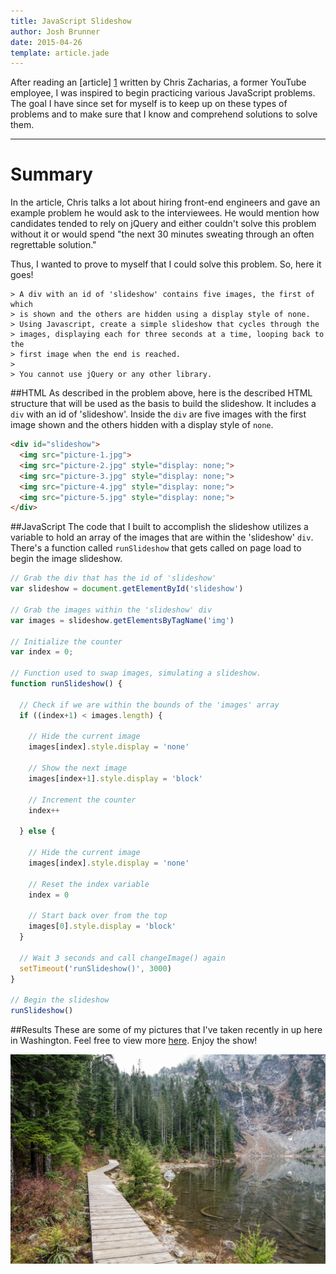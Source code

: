 ```yaml
---
title: JavaScript Slideshow
author: Josh Brunner
date: 2015-04-26
template: article.jade
---
```


After reading an [article] [1] written by Chris Zacharias, a former YouTube employee, I was inspired to begin practicing various JavaScript problems. The goal I have since set for myself is to keep up on these types of problems and to make sure that I know and comprehend solutions to solve them.

[1]: http://www.computedstyle.com/2010/12/hiring-front-end-engineers.html

---

# Summary
In the article, Chris talks a lot about hiring front-end engineers and gave an example problem he would ask to the interviewees. He would mention how candidates tended to rely on jQuery and either couldn't solve this problem without it or would spend "the next 30 minutes sweating through an often regrettable solution."

Thus, I wanted to prove to myself that I could solve this problem. So, here it goes!

    > A div with an id of 'slideshow' contains five images, the first of which
    > is shown and the others are hidden using a display style of none.
    > Using Javascript, create a simple slideshow that cycles through the
    > images, displaying each for three seconds at a time, looping back to the
    > first image when the end is reached.
    >
    > You cannot use jQuery or any other library.

##HTML
As described in the problem above, here is the described HTML structure that will be used as the basis to build the slideshow. It includes a `div` with an id of 'slideshow'. Inside the `div` are five images with the first image shown and the others hidden with a display style of `none`.
```html
<div id="slideshow">
  <img src="picture-1.jpg">
  <img src="picture-2.jpg" style="display: none;">
  <img src="picture-3.jpg" style="display: none;">
  <img src="picture-4.jpg" style="display: none;">
  <img src="picture-5.jpg" style="display: none;">
</div>
```

##JavaScript
The code that I built to accomplish the slideshow utilizes a variable to hold an array of the images that are within the 'slideshow' `div`. There's a function called `runSlideshow` that gets called on page load to begin the image slideshow.
```javascript
// Grab the div that has the id of 'slideshow'
var slideshow = document.getElementById('slideshow')

// Grab the images within the 'slideshow' div
var images = slideshow.getElementsByTagName('img')

// Initialize the counter
var index = 0;

// Function used to swap images, simulating a slideshow.
function runSlideshow() {

  // Check if we are within the bounds of the 'images' array
  if ((index+1) < images.length) {

    // Hide the current image
    images[index].style.display = 'none'

    // Show the next image
    images[index+1].style.display = 'block'

    // Increment the counter
    index++

  } else {

    // Hide the current image
    images[index].style.display = 'none'

    // Reset the index variable
    index = 0

    // Start back over from the top
    images[0].style.display = 'block'
  }

  // Wait 3 seconds and call changeImage() again
  setTimeout('runSlideshow()', 3000)
}

// Begin the slideshow
runSlideshow()
```

##Results
These are some of my pictures that I've taken recently in up here in Washington. Feel free to view more [here](https://www.flickr.com/photos/77226941@N04/). Enjoy the show!


<div id="slideshow">
  <img src="picture-1.jpg">
  <img src="picture-2.jpg" style="display: none;">
  <img src="picture-3.jpg" style="display: none;">
  <img src="picture-4.jpg" style="display: none;">
  <img src="picture-5.jpg" style="display: none;">
</div>


<script>
// Grab the div that has the id of 'slideshow'
var slideshow = document.getElementById('slideshow')

// Grab the images within the 'slideshow' div
var images = slideshow.getElementsByTagName('img')

// Initialize the counter
var index = 0;

// Function used to swap images, simulating a slideshow.
function runSlideshow() {

  // Check if we are within the bounds of the 'images' array
  if ((index+1) < images.length) {

    // Hide the current image
    images[index].style.display = 'none'

    // Show the next image
    images[index+1].style.display = 'block'

    // Increment the counter
    index++

  } else {

    // Hide the current image
    images[index].style.display = 'none'

    // Reset the index variable
    index = 0

    // Start back over from the top
    images[0].style.display = 'block'
  }

  // Wait 3 seconds and call changeImage() again
  setTimeout('runSlideshow()', 3000)
}

// Begin the slideshow
runSlideshow()
</script>

